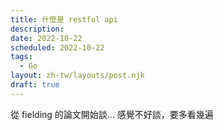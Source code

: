 ```yaml
---
title: 什麼是 restful api
description: 
date: 2022-10-22
scheduled: 2022-10-22
tags:
  - Go
layout: zh-tw/layouts/post.njk
draft: true
---
```


從 fielding 的論文開始談... 感覺不好談，要多看幾遍